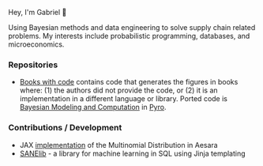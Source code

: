 Hey, I'm Gabriel 👋

Using Bayesian methods and data engineering to solve supply chain related problems. My interests include probabilistic programming, databases, and microeconomics.

### Repositories
- [Books with code](https://github.com/GStechschulte/books-with-code) contains code that generates the figures in books where: (1) the authors did not provide the code, or (2) it is an implementation in a different language or library. Ported code is [Bayesian Modeling and Computation](https://bayesiancomputationbook.com/welcome.html) in [Pyro](https://pyro.ai).

### Contributions / Development
- JAX [implementation](https://github.com/aesara-devs/aesara/pull/1360) of the Multinomial Distribution in Aesara
- [SANElib](https://github.com/SANElibDevTeam/SANElib) - a library for machine learning in SQL using Jinja templating
